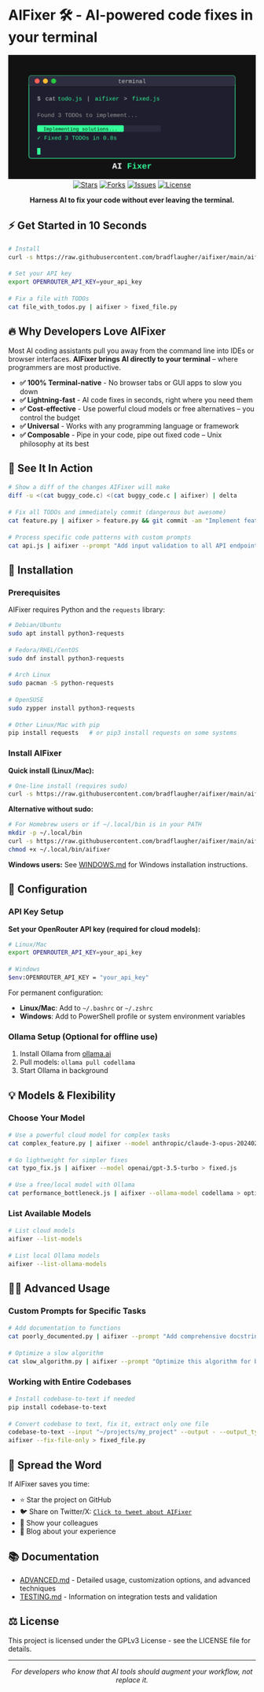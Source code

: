 # AIFixer 🛠️ - AI-powered code fixes in your terminal

<p align="center">
  <img src="./logo.svg" alt="AIFixer" width="600">
  <br>
  <a href="https://github.com/bradflaugher/aifixer/stargazers"><img src="https://img.shields.io/github/stars/bradflaugher/aifixer?style=flat-square" alt="Stars"></a>
  <a href="https://github.com/bradflaugher/aifixer/network/members"><img src="https://img.shields.io/github/forks/bradflaugher/aifixer?style=flat-square" alt="Forks"></a>
  <a href="https://github.com/bradflaugher/aifixer/issues"><img src="https://img.shields.io/github/issues/bradflaugher/aifixer?style=flat-square" alt="Issues"></a>
  <a href="https://github.com/bradflaugher/aifixer/blob/main/LICENSE"><img src="https://img.shields.io/github/license/bradflaugher/aifixer?style=flat-square" alt="License"></a>
</p>

<p align="center"><strong>Harness AI to fix your code without ever leaving the terminal.</strong></p>

## ⚡ Get Started in 10 Seconds

```bash
# Install
curl -s https://raw.githubusercontent.com/bradflaugher/aifixer/main/aifixer.py | sudo tee /usr/local/bin/aifixer >/dev/null && sudo chmod +x /usr/local/bin/aifixer

# Set your API key
export OPENROUTER_API_KEY=your_api_key

# Fix a file with TODOs
cat file_with_todos.py | aifixer > fixed_file.py
```

## 🔥 Why Developers Love AIFixer

Most AI coding assistants pull you away from the command line into IDEs or browser interfaces. **AIFixer brings AI directly to your terminal** – where programmers are most productive.

- **✅ 100% Terminal-native** - No browser tabs or GUI apps to slow you down
- **✅ Lightning-fast** - AI code fixes in seconds, right where you need them
- **✅ Cost-effective** - Use powerful cloud models or free alternatives – you control the budget
- **✅ Universal** - Works with any programming language or framework
- **✅ Composable** - Pipe in your code, pipe out fixed code – Unix philosophy at its best

## 🤯 See It In Action

```bash
# Show a diff of the changes AIFixer will make
diff -u <(cat buggy_code.c) <(cat buggy_code.c | aifixer) | delta

# Fix all TODOs and immediately commit (dangerous but awesome)
cat feature.py | aifixer > feature.py && git commit -am "Implement feature with AIFixer"

# Process specific code patterns with custom prompts
cat api.js | aifixer --prompt "Add input validation to all API endpoints: " > secure_api.js
```

## 🔧 Installation

### Prerequisites

AIFixer requires Python and the `requests` library:

```bash
# Debian/Ubuntu
sudo apt install python3-requests

# Fedora/RHEL/CentOS
sudo dnf install python3-requests

# Arch Linux
sudo pacman -S python-requests

# OpenSUSE
sudo zypper install python3-requests

# Other Linux/Mac with pip
pip install requests   # or pip3 install requests on some systems
```

### Install AIFixer

**Quick install (Linux/Mac):**
```bash
# One-line install (requires sudo)
curl -s https://raw.githubusercontent.com/bradflaugher/aifixer/main/aifixer.py | sudo tee /usr/local/bin/aifixer >/dev/null && sudo chmod +x /usr/local/bin/aifixer
```

**Alternative without sudo:**
```bash
# For Homebrew users or if ~/.local/bin is in your PATH
mkdir -p ~/.local/bin
curl -s https://raw.githubusercontent.com/bradflaugher/aifixer/main/aifixer.py -o ~/.local/bin/aifixer
chmod +x ~/.local/bin/aifixer
```

**Windows users:**
See [WINDOWS.md](./WINDOWS.md) for Windows installation instructions.


## 🔑 Configuration

### API Key Setup

**Set your OpenRouter API key (required for cloud models):**

```bash
# Linux/Mac
export OPENROUTER_API_KEY=your_api_key

# Windows
$env:OPENROUTER_API_KEY = "your_api_key"
```

For permanent configuration:
- **Linux/Mac**: Add to `~/.bashrc` or `~/.zshrc`
- **Windows**: Add to PowerShell profile or system environment variables

### Ollama Setup (Optional for offline use)

1. Install Ollama from [ollama.ai](https://ollama.ai)
2. Pull models: `ollama pull codellama`
3. Start Ollama in background

## 💡 Models & Flexibility

### Choose Your Model

```bash
# Use a powerful cloud model for complex tasks
cat complex_feature.py | aifixer --model anthropic/claude-3-opus-20240229 > implemented_feature.py

# Go lightweight for simpler fixes
cat typo_fix.js | aifixer --model openai/gpt-3.5-turbo > fixed.js

# Use a free/local model with Ollama
cat performance_bottleneck.js | aifixer --ollama-model codellama > optimized_code.js
```

### List Available Models

```bash
# List cloud models
aifixer --list-models

# List local Ollama models
aifixer --list-ollama-models
```

## 🧙‍♂️ Advanced Usage

### Custom Prompts for Specific Tasks

```bash
# Add documentation to functions
cat poorly_documented.py | aifixer --prompt "Add comprehensive docstrings to all functions: " > documented_file.py

# Optimize a slow algorithm
cat slow_algorithm.py | aifixer --prompt "Optimize this algorithm for better performance: " > optimized_algorithm.py
```

### Working with Entire Codebases

```bash
# Install codebase-to-text if needed
pip install codebase-to-text

# Convert codebase to text, fix it, extract only one file
codebase-to-text --input "~/projects/my_project" --output - --output_type "txt" | \
aifixer --fix-file-only > fixed_file.py
```

## 📢 Spread the Word

If AIFixer saves you time:

- ⭐ Star the project on GitHub
- 🐦 Share on Twitter/X: [`Click to tweet about AIFixer`](https://twitter.com/intent/tweet?text=Just%20discovered%20AIFixer%3A%20AI-powered%20code%20fixes%20right%20in%20the%20terminal!%20No%20more%20copying%20%26%20pasting%20to%20ChatGPT%20or%20leaving%20my%20workflow.%20Check%20it%20out%3A%20https%3A//github.com/bradflaugher/aifixer)
- 👥 Show your colleagues
- 📝 Blog about your experience

## 📚 Documentation

- [ADVANCED.md](./ADVANCED.md) - Detailed usage, customization options, and advanced techniques
- [TESTING.md](./TESTING.md) - Information on integration tests and validation

## ⚖️ License

This project is licensed under the GPLv3 License - see the LICENSE file for details.

---

<p align="center"><i>For developers who know that AI tools should augment your workflow, not replace it.</i></p>